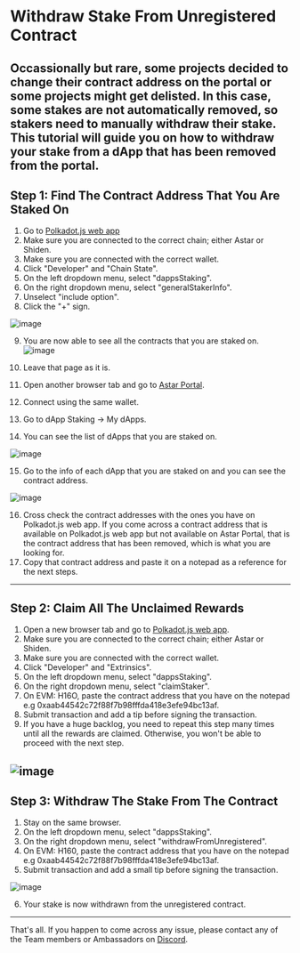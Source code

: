 # Withdraw Stake From Unregistered Contract

**Occassionally but rare, some projects decided to change their contract address on the portal or some projects might get delisted. In this case, some stakes are not automatically removed, so stakers need to manually withdraw their stake. This tutorial will guide you on how to withdraw your stake from a dApp that has been removed from the portal.**
---

## Step 1: Find The Contract Address That You Are Staked On
1. Go to [Polkadot.js web app](https://polkadot.js.org/apps/#/chainstate)
2. Make sure you are connected to the correct chain; either Astar or Shiden.
3. Make sure you are connected with the correct wallet.
4. Click "Developer" and "Chain State". 
5. On the left dropdown menu, select "dappsStaking".
6. On the right dropdown menu, select "generalStakerInfo".
7. Unselect "include option".
8. Click the "+" sign.

![image](https://user-images.githubusercontent.com/37278708/199924502-e833a53e-ce7f-4b7d-bdee-b2ea1b377904.png)

9. You are now able to see all the contracts that you are staked on.
![image](https://user-images.githubusercontent.com/37278708/199924710-61d994f3-ddae-4dfb-b4c3-f186138d86de.png)

10. Leave that page as it is.
11. Open another browser tab and go to [Astar Portal](https://portal.astar.network/#/astar/dapp-staking/discover).
12. Connect using the same wallet.
13. Go to dApp Staking -> My dApps.
14. You can see the list of dApps that you are staked on.

![image](https://user-images.githubusercontent.com/37278708/199926165-909fa598-d9b2-4811-8619-f3ae414b9fb3.png)

15. Go to the info of each dApp that you are staked on and you can see the contract address. 

![image](https://user-images.githubusercontent.com/37278708/199926265-f1913a1a-0635-4ed2-9f9b-91e7c8e0a2ec.png)

16. Cross check the contract addresses with the ones you have on Polkadot.js web app. If you come across a contract address that is available on Polkadot.js web app but not available on Astar Portal, that is the contract address that has been removed, which is what you are looking for.
17. Copy that contract address and paste it on a notepad as a reference for the next steps.

---

## Step 2: Claim All The Unclaimed Rewards
1. Open a new browser tab and go to [Polkadot.js web app](https://polkadot.js.org/apps/#/extrinsics).
2. Make sure you are connected to the correct chain; either Astar or Shiden.
3. Make sure you are connected with the correct wallet.
4. Click "Developer" and "Extrinsics". 
5. On the left dropdown menu, select "dappsStaking".
6. On the right dropdown menu, select "claimStaker".
7. On EVM: H16O, paste the contract address that you have on the notepad e.g 0xaab44542c72f88f7b98fffda418e3efe94bc13af.
8. Submit transaction and add a tip before signing the transaction.
9. If you have a huge backlog, you need to repeat this step many times until all the rewards are claimed. Otherwise, you won't be able to proceed with the next step.

![image](https://user-images.githubusercontent.com/37278708/199938229-92e8eb7d-46fa-450f-a16f-d583da7bf48c.png)
---

## Step 3: Withdraw The Stake From The Contract
1. Stay on the same browser.
2. On the left dropdown menu, select "dappsStaking".
3. On the right dropdown menu, select "withdrawFromUnregistered".
4. On EVM: H160, paste the contract address that you have on the notepad e.g 0xaab44542c72f88f7b98fffda418e3efe94bc13af.
5. Submit transaction and add a small tip before signing the transaction.

![image](https://user-images.githubusercontent.com/37278708/199930565-fff88330-bc9d-4680-aea3-de8d52052c00.png)

6. Your stake is now withdrawn from the unregistered contract. 

---
That's all. If you happen to come across any issue, please contact any of the Team members or Ambassadors on [Discord](https://discord.gg/2FGq5KqwBh).



